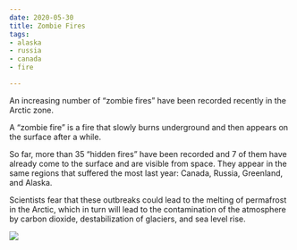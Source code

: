 ```yaml
---
date: 2020-05-30
title: Zombie Fires
tags:
- alaska
- russia
- canada
- fire

---
```

An increasing number of “zombie fires” have been recorded recently in the Arctic zone.  
  
A “zombie fire” is a fire that slowly burns underground and then appears on the surface after a while.  
  
So far, more than 35 “hidden fires” have been recorded and 7 of them have already come to the surface and are visible from space. They appear in the same regions that suffered the most last year: Canada, Russia, Greenland, and Alaska.  
  
Scientists fear that these outbreaks could lead to the melting of permafrost in the Arctic, which in turn will lead to the contamination of the atmosphere by carbon dioxide, destabilization of glaciers, and sea level rise.

![](/images/fire_n.jpg)